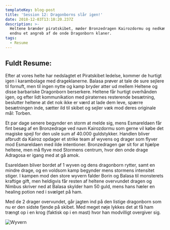 ```yaml
---
templateKey: blog-post
title: 'Session 12: Dragonborns slår igen!'
date: 2018-12-03T13:10:20.237Z
description: >-
  Heltene brænder piratskibet, møder Bronzedragen Kairozdormu og nedkæmper en
  endnu et angreb af de onde Dragonborn klaner.
tags:
  - Resume
---
```

## Fuldt Resume:

Efter at vores helte har nedslagtet et Piratskibet ledelse, kommer de hurtigt igen i karambolage med drageklanerne. Balasa prøver at tale de sure sejlere til fornuft, men til ingen nytte og kamp bryder atter ud mellem Heltene og disse barbariske Dragonborn berserkere. Heltene får hurtigt overhånden igen, og efter lidt kommunikation med piraternes resterende besætning, beslutter heltene at det nok ikke er værd at lade dem leve, spærre besætningen inde, sætter ild til skibet og sejler væk mod deres originale mål: Torben.

Et par dage senere begynder en storm at melde sig, mens Esmareldaen får fint besøg af en Bronzedrage ved navn Kairozdormu som gerne vil købe det magiske spejl for den usle sum af 40.000 guldstykker. Handlen bliver afbrudt da Kairoz opdager et strike team af wyvens og drager som flyver mod Esmareldaen med ilde intentioner. Bronzedragen gør sit for at hjælpe heltene, men må flyve mod Stormens centrum, hvor den onde drage Adragosa er igang med at gå amok. 

Esareldaen bliver bordet af 1 wyven og dens dragonborn rytter, samt en mindre drage, og en voldsom kamp begynder mens stormens intensitet stiger. I kampen mod den store wyvern falder Borin og Balasa til monsterets kraftige gift, men heldigvis får resten af heltene overvundet dragen og Nimbus skriver ned at Balasa skylder ham 50 guld, mens hans hæler en healing potion ned i svælget på ham.

Med de 2 drager overvundet, går jagten ind på den listige dragonborn som nu er den sidste fjende på skibet. Med meget nøje lykkes det at få ham trængt op i en krog (faktisk op i en mast) hvor han modvilligt overgiver sig.

![Wyvern](/img/636252723695596000.jpeg)
